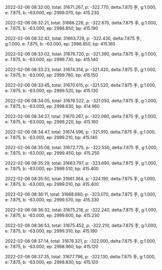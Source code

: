2022-02-06 08:32:00, total: 31671.267, p: -322.770, delta:7.875 手, g:1.000, e: 7.875, b: -63.000, ep: 2999.070, bp: 415.230

2022-02-06 08:32:21, total: 31666.226, p: -322.670, delta:7.875 手, g:1.000, e: 7.875, b: -63.000, ep: 2998.850, bp: 415.190

2022-02-06 08:32:42, total: 31663.729, p: -322.430, delta:7.875 手, g:1.000, e: 7.875, b: -63.000, ep: 2998.850, bp: 415.160

2022-02-06 08:33:02, total: 31676.720, p: -321.390, delta:7.875 手, g:1.000, e: 7.875, b: -63.000, ep: 2999.730, bp: 415.140

2022-02-06 08:33:23, total: 31674.314, p: -321.420, delta:7.875 手, g:1.000, e: 7.875, b: -63.000, ep: 2999.780, bp: 415.150

2022-02-06 08:33:45, total: 31670.615, p: -321.520, delta:7.875 手, g:1.000, e: 7.875, b: -63.000, ep: 2999.520, bp: 415.130

2022-02-06 08:34:05, total: 31676.522, p: -321.050, delta:7.875 手, g:1.000, e: 7.875, b: -63.000, ep: 2998.630, bp: 414.960

2022-02-06 08:34:27, total: 31670.267, p: -322.060, delta:7.875 手, g:1.000, e: 7.875, b: -63.000, ep: 2999.220, bp: 415.160

2022-02-06 08:34:47, total: 31674.596, p: -321.910, delta:7.875 手, g:1.000, e: 7.875, b: -63.000, ep: 2999.210, bp: 415.140

2022-02-06 08:35:08, total: 31672.775, p: -322.550, delta:7.875 手, g:1.000, e: 7.875, b: -63.000, ep: 2999.450, bp: 415.250

2022-02-06 08:35:29, total: 31663.797, p: -323.690, delta:7.875 手, g:1.000, e: 7.875, b: -63.000, ep: 2999.510, bp: 415.400

2022-02-06 08:35:50, total: 31661.364, p: -324.190, delta:7.875 手, g:1.000, e: 7.875, b: -63.000, ep: 2999.010, bp: 415.400

2022-02-06 08:36:11, total: 31668.680, p: -323.070, delta:7.875 手, g:1.000, e: 7.875, b: -63.000, ep: 2999.570, bp: 415.330

2022-02-06 08:36:32, total: 31675.216, p: -322.240, delta:7.875 手, g:1.000, e: 7.875, b: -63.000, ep: 2999.600, bp: 415.230

2022-02-06 08:36:53, total: 31675.452, p: -322.210, delta:7.875 手, g:1.000, e: 7.875, b: -63.000, ep: 2999.310, bp: 415.190

2022-02-06 08:37:14, total: 31676.321, p: -322.000, delta:7.875 手, g:1.000, e: 7.875, b: -63.000, ep: 2998.960, bp: 415.120

2022-02-06 08:37:35, total: 31677.796, p: -322.130, delta:7.875 手, g:1.000, e: 7.875, b: -63.000, ep: 2998.830, bp: 415.120